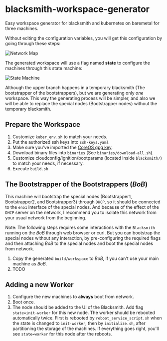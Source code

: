 # blacksmith-workspace-generator
Easy workspace generator for blacksmith and kubernetes on baremetal for three
machines.

Without editing the configuration variables, you will get this configuration by
going through these steps:

![Network Map](https://github.com/cafebazaar/blacksmith-workspace-generator/raw/master/Doc/images/Network.png)

The generated workspace will use a flag named **state** to configure the
machines through this state machine:

![State Machine](https://github.com/cafebazaar/blacksmith-workspace-generator/raw/master/Doc/images/StateMachine.png)

Although the upper branch happens in a temporary blacksmith (The bootstrapper of
the bootstrappers), but we are generating only *one* workspace. This way the
generating process will be simpler, and also we will be able to replace the
special nodes (Bootstrapper nodes) without the temporary blacksmith.

## Prepare the Workspace
1. Customize `kuber_env.sh` to match your needs.
2. Put the authorized ssh keys into `ssh-keys.yaml`
3. Make sure you've imported the [CoreOS gpg key](https://coreos.com/security/image-signing-key/CoreOS_Image_Signing_Key.asc).
4. Download binary files into `binaries` (See `binaries/download-all.sh`).
5. Customize cloudconfig/ignition/bootparams (located inside `blacksmith/`) to
match your needs, if necessary.
6. Execute `build.sh`

## The Bootstrapper of the Bootstrappers (_BoB_)
This machine will bootstrap the special nodes (Bootstrapper1, Bootstrapper2, and
Bootstrapper3) through `DHCP`, so it should be connected to the `eno1` interface
of the special nodes. And because of the effect of the `DHCP` server on the
network, I recommend you to isolate this network from your usual network from
the beginning.

Note: The following steps requires some interactions with the `Blacksmith`
running on the _BoB_ through web browser or curl. But you can bootstrap the
special nodes without any interaction, by pre-configuring the required flags
and then attaching _BoB_ to the special nodes and boot the special nodes
from network.

1. Copy the generated `build/workspace` to _BoB_, if you can't use your
main machine as _BoB_.
2. TODO

## Adding a new Worker
1. Configure the new machines to **always** boot from network.
2. Boot once.
3. The node should be added to the UI of the Blacksmith. Add flag
`state=init-worker` for this new node. The worker should be rebooted
automatically twice. First is rebooted by `reboot_service_script.sh` when the
state is changed to `init-worker`, then by `initialize.sh`, after partitioning
the storage of the machines. If everything goes right, you'll see `state=worker`
for this node after the reboots.
